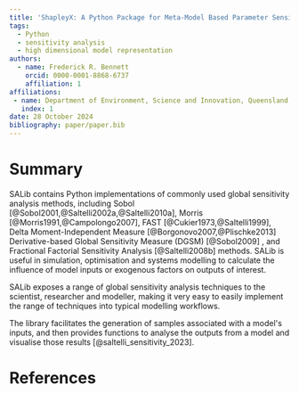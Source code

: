 ```yaml
---
title: 'ShapleyX: A Python Package for Meta-Model Based Parameter Sensitivity Analysis'
tags:
  - Python
  - sensitivity analysis
  - high dimensional model representation
authors:
  - name: Frederick R. Bennett
    orcid: 0000-0001-8868-6737
    affiliation: 1
affiliations:
 - name: Department of Environment, Science and Innovation, Queensland, Australia
   index: 1
date: 28 October 2024
bibliography: paper/paper.bib
---
```



# Summary

<!--Statement of need-->

SALib contains Python implementations of commonly used global sensitivity
analysis methods, including Sobol [@Sobol2001,@Saltelli2002a,@Saltelli2010a],
Morris [@Morris1991,@Campolongo2007], FAST [@Cukier1973,@Saltelli1999],
Delta Moment-Independent Measure [@Borgonovo2007,@Plischke2013]
Derivative-based Global Sensitivity Measure (DGSM) [@Sobol2009]
, and Fractional Factorial Sensitivity Analysis [@Saltelli2008b]
 methods.
SALib is useful in simulation, optimisation and systems modelling to calculate
the influence of model inputs or exogenous factors on outputs of interest.

<!--Target Audience-->

SALib exposes a range of global sensitivity analysis techniques to the
scientist, researcher and modeller, making it very easy to easily implement
the range of techniques into typical modelling workflows.

The library facilitates the generation of samples associated with a model's
inputs, and then provides functions to analyse the outputs from a model and
visualise those results [@saltelli_sensitivity_2023].

# References
